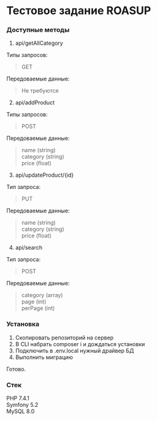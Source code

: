 # Тестовое задание ROASUP #

### Доступные методы ###

1. api/getAllCategory

Типы запросов:  
>GET  

Передоваемые данные:  
>Не требуются  

2. api/addProduct

Типы запросов:  
>POST  

Передоваемые данные:  
>name (string)  
>category (string)  
>price (float)  

3. api/updateProduct/{id}

Тип запроса:  
>PUT  

Передоваемые данные:  
>name (string)  
>category (string)  
>price (float)  

4. api/search

Тип запроса:  
>POST  

Передоваемые данные:  
>category (array)  
>page (int)  
>perPage (int)  

### Установка ###

1. Скопировать репозиторий на сервер
2. В CLI набрать composer i и дождаться установки
3. Подключить в .env.local нужный драйвер БД
4. Выполнить миграцию

Готово.

### Стек ###

PHP 7.4.1  
Symfony 5.2  
MySQL 8.0
